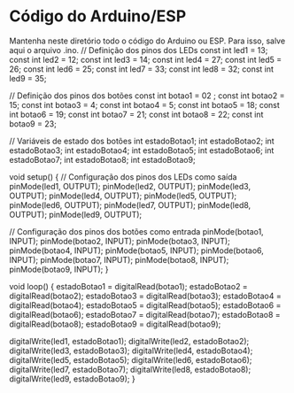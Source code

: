 # Código do Arduino/ESP

Mantenha neste diretório todo o código do Arduino ou ESP. Para isso, salve aqui o arquivo .ino.
// Definição dos pinos dos LEDs
const int led1 = 13;
const int led2 = 12;
const int led3 = 14;
const int led4 = 27;
const int led5 = 26;
const int led6 = 25;
const int led7 = 33;
const int led8 = 32;
const int led9 = 35;

// Definição dos pinos dos botões
const int botao1 = 02
;
const int botao2 = 15;
const int botao3 = 4;
const int botao4 = 5;
const int botao5 = 18;
const int botao6 = 19;
const int botao7 = 21;
const int botao8 = 22;
const int botao9 = 23;

// Variáveis de estado dos botões
int estadoBotao1;
int estadoBotao2;
int estadoBotao3;
int estadoBotao4;
int estadoBotao5;
int estadoBotao6;
int estadoBotao7;
int estadoBotao8;
int estadoBotao9;

void setup() {
  // Configuração dos pinos dos LEDs como saída
  pinMode(led1, OUTPUT);
  pinMode(led2, OUTPUT);
  pinMode(led3, OUTPUT);
  pinMode(led4, OUTPUT);
  pinMode(led5, OUTPUT);
  pinMode(led6, OUTPUT);
  pinMode(led7, OUTPUT);
  pinMode(led8, OUTPUT);
  pinMode(led9, OUTPUT);

  // Configuração dos pinos dos botões como entrada
  pinMode(botao1, INPUT);
  pinMode(botao2, INPUT);
  pinMode(botao3, INPUT);
  pinMode(botao4, INPUT);
  pinMode(botao5, INPUT);
  pinMode(botao6, INPUT);
  pinMode(botao7, INPUT);
  pinMode(botao8, INPUT);
  pinMode(botao9, INPUT);
}

void loop() {
  estadoBotao1 = digitalRead(botao1);
  estadoBotao2 = digitalRead(botao2);
  estadoBotao3 = digitalRead(botao3);
  estadoBotao4 = digitalRead(botao4);
  estadoBotao5 = digitalRead(botao5);
  estadoBotao6 = digitalRead(botao6);
  estadoBotao7 = digitalRead(botao7);
  estadoBotao8 = digitalRead(botao8);
  estadoBotao9 = digitalRead(botao9);

  digitalWrite(led1, estadoBotao1);
  digitalWrite(led2, estadoBotao2);
  digitalWrite(led3, estadoBotao3);
  digitalWrite(led4, estadoBotao4);
  digitalWrite(led5, estadoBotao5);
  digitalWrite(led6, estadoBotao6);
  digitalWrite(led7, estadoBotao7);
  digitalWrite(led8, estadoBotao8);
  digitalWrite(led9, estadoBotao9);
}

